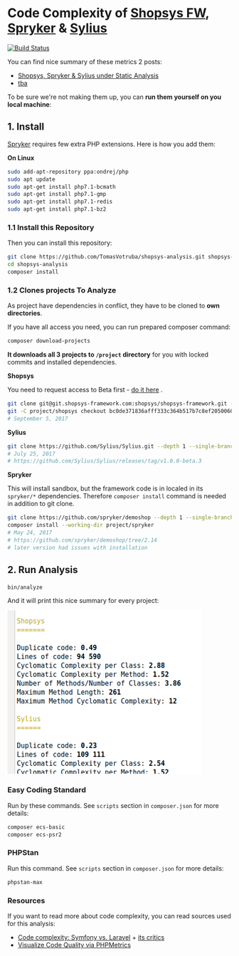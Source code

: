 # Code Complexity of [Shopsys FW](https://www.shopsys-framework.com/), [Spryker](https://spryker.com/) & [Sylius](http://sylius.org/)

[![Build Status](https://img.shields.io/travis/TomasVotruba/shopsys-spryker-and-sylius-analysis.svg?style=flat-square)](https://travis-ci.org/TomasVotruba/shopsys-spryker-and-sylius-analysis)

You can find nice summary of these metrics 2 posts:

- [Shopsys, Spryker & Sylius under Static Analysis](https://www.tomasvotruba.cz/blog/2017/08/28/shopsys-spriker-and-sylius-under-static-analysis/)
- [tba](tba)

To be sure we're not making them up, you can **run them yourself on you local machine**:


## 1. Install

[Spryker](https://spryker.com/) requires few extra PHP extensions. Here is how you add them:
 
**On Linux**
  
```bash
sudo add-apt-repository ppa:ondrej/php
sudo apt update
sudo apt-get install php7.1-bcmath
sudo apt-get install php7.1-gmp
sudo apt-get install php7.1-redis
sudo apt-get install php7.1-bz2
```

### 1.1 Install this Repository

Then you can install this repository:

```bash
git clone https://github.com/TomasVotruba/shopsys-analysis.git shopsys-analysis
cd shopsys-analysis
composer install
```

### 1.2 Clones projects To Analyze

As project have dependencies in conflict, they have to be cloned to **own directories**.

If you have all access you need, you can run prepared composer command:

```bash
composer download-projects
```

**It downloads all 3 projects to `/project` directory** for you with locked commits and installed dependencies.



**Shopsys**

You need to request access to Beta first - [do it here](https://www.shopsys-framework.com/) .

```bash
git clone git@git.shopsys-framework.com:shopsys/shopsys-framework.git --depth 1 project/shopsys
git -C project/shopsys checkout bc0de371836afff333c364b517b7c8ef2050060e
# September 5, 2017
```

**Sylius**

```bash
git clone https://github.com/Sylius/Sylius.git --depth 1 --single-branch --branch v1.0.0-beta.3 project/sylius
# July 25, 2017
# https://github.com/Sylius/Sylius/releases/tag/v1.0.0-beta.3
```

**Spryker**

This will install sandbox, but the framework code is in localed in its `spryker/*` dependencies. 
Therefore `composer install` command is needed in addition to git clone.

```bash
git clone https://github.com/spryker/demoshop --depth 1 --single-branch --branch 2.14 project/spryker
composer install --working-dir project/spryker
# May 24, 2017
# https://github.com/spryker/demoshop/tree/2.14
# later version had issues with installation
```

## 2. Run Analysis

```bash
bin/analyze
```

And it will print this nice summary for every project:


![Preview](docs/preview.png)


### Easy Coding Standard

Run by these commands. See `scripts` section in `composer.json` for more details:

```bash
composer ecs-basic
composer ecs-psr2
```

### PHPStan

Run this command. See `scripts` section in `composer.json` for more details:

```bash
phpstan-max
```

### Resources

If you want to read more about code complexity, you can read sources used for this analysis: 

- [Code complexity: Symfony vs. Laravel](https://medium.com/@taylorotwell/measuring-code-complexity-64356da605f9) + [its critics](https://news.ycombinator.com/item?id=13364649)
- [Visualize Code Quality via PHPMetrics](https://www.sitepoint.com/visualize-codes-quality-phpmetrics/)
